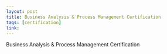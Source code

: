 ```yaml
---
layout: post
title: Business Analysis & Process Management Certification
tags: [certification]
link:
---
```


Business Analysis & Process Management Certification

<!--
<a href="/CertificateOfCompletion_Become a Business Analyst.pdf" target="_blank">View credential</a> -->